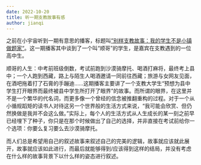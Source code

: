 ```yaml
---
date: 2022-10-20
title: 听一期支教故事有感
author: jianqi
---
```


之前在小宇宙听到一期有意思的播客，标题叫[”别样支教故事：我的学生不是小镇做题家“](https://www.xiaoyuzhoufm.com/episode/631b325a843c38bb599ea302)。这一期播客其中谈到了一个叫“顺哥”的学生，是嘉宾在支教遇到的一位高中生。

顺哥的人生：中考前班级倒数，考试前跑到沙漠骑摩托、喝酒打麻将，最终考上县中；一个人跑到西藏，路上与陌生人喝酒邀请一同前往西藏；旅游与女网友见面，在酒吧拖着打了石膏的手蹦迪……这期播客主要讲了一个支教大学生“预想为县中学生打开眼界而最终被县中学生所打开了眼界”的故事。而所谓的眼界，在这里并不是一个繁华的代名词，而更多像一个曾经的信念被推翻重构的过程。对于一个从小循规蹈矩的读书人对待这另一个世界般的生活方式来说，“我可能会欣赏、但仍然换做是我并不会这么做。”实际上，每个人的生活方式从人生成长的某一刻之前早已经埋下了种子，你只是在那个时候做出了自己的选择，并非直接在考试前给你一个选项：你要么复习要么去沙漠骑摩托。

而人们总是希望用自己的叙述故事来叙述自己的完美的逻辑，故事就应该就此展开，故事就应该如此进行，而最后就能够得到/应该得到这样的结局，并没有考虑在什么样的故事背景下以什么样的姿态进行叙述。

